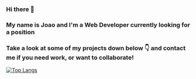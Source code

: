 ### Hi there 👋
### My name is Joao and I'm a Web Developer currently looking for a position
### Take a look at some of my projects down below 👇 and contact me if you need work, or want to collaborate!

[![Top Langs](https://github-readme-stats.vercel.app/api/top-langs/?username=joaodmonteiro)](https://github.com/anuraghazra/github-readme-stats)

<!--
**joaodmonteiro/joaodmonteiro** is a ✨ _special_ ✨ repository because its `README.md` (this file) appears on your GitHub profile.

Here are some ideas to get you started:

- 🔭 I’m currently working on ...
- 🌱 I’m currently learning ...
- 👯 I’m looking to collaborate on ...
- 🤔 I’m looking for help with ...
- 💬 Ask me about ...
- 📫 How to reach me: ...
- 😄 Pronouns: ...
- ⚡ Fun fact: ...
-->
